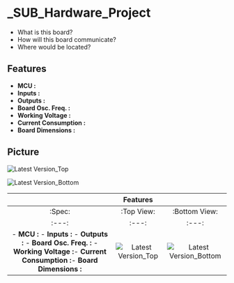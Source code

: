 # _SUB_Hardware_Project

- What is this board? 
- How will this board communicate?
- Where would be located?
## Features

- __MCU :__ 
- __Inputs :__ 
- __Outputs :__ 
- __Board Osc. Freq. :__ 
- __Working Voltage :__
- __Current Consumption :__
- __Board Dimensions :__

## Picture

![Latest Version_Top](https://github.com/mend0z0)

![Latest Version_Bottom](https://github.com/mend0z0)

||Features||
|:---:|:---:|:---:|
|:Spec:|:Top View:|:Bottom View:|
|:---:|:---:|:---:|
|- __MCU :__ - __Inputs :__ - __Outputs :__ - __Board Osc. Freq. :__ - __Working Voltage :__- __Current Consumption :__- __Board Dimensions :__ |![Latest Version_Top](https://github.com/mend0z0)|![Latest Version_Bottom](https://github.com/mend0z0)|
